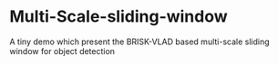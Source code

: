 # Multi-Scale-sliding-window
A tiny demo which present the BRISK-VLAD based multi-scale sliding window for object detection
